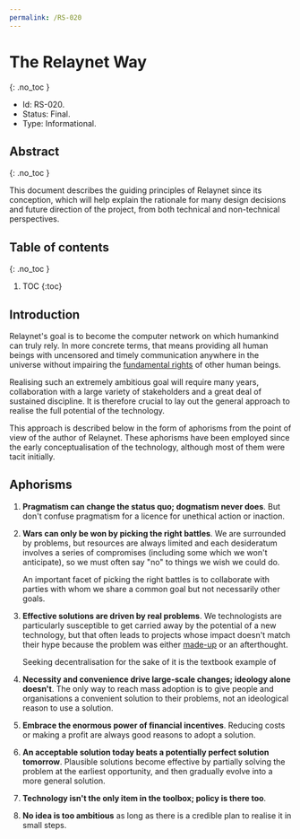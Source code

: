 ```yaml
---
permalink: /RS-020
---
```

# The Relaynet Way
{: .no_toc }

- Id: RS-020.
- Status: Final.
- Type: Informational.

## Abstract
{: .no_toc }

This document describes the guiding principles of Relaynet since its conception, which will help explain the rationale for many design decisions and future direction of the project, from both technical and non-technical perspectives.

## Table of contents
{: .no_toc }

1. TOC
{:toc}

## Introduction

Relaynet's goal is to become the computer network on which humankind can truly rely. In more concrete terms, that means providing all human beings with uncensored and timely communication anywhere in the universe without impairing the [fundamental rights](https://www.un.org/en/universal-declaration-human-rights/) of other human beings.

Realising such an extremely ambitious goal will require many years, collaboration with a large variety of stakeholders and a great deal of sustained discipline. It is therefore crucial to lay out the general approach to realise the full potential of the technology.

This approach is described below in the form of aphorisms from the point of view of the author of Relaynet. These aphorisms have been employed since the early conceptualisation of the technology, although most of them were tacit initially.

## Aphorisms

1. **Pragmatism can change the status quo; dogmatism never does**. But don't confuse pragmatism for a licence for unethical action or inaction.
1. **Wars can only be won by picking the right battles**. We are surrounded by problems, but resources are always limited and each desideratum involves a series of compromises (including some which we won't anticipate), so we must often say "no" to things we wish we could do.

   An important facet of picking the right battles is to collaborate with parties with whom we share a common goal but not necessarily other goals.
1. **Effective solutions are driven by real problems**. We technologists are particularly susceptible to get carried away by the potential of a new technology, but that often leads to projects whose impact doesn't match their hype because the problem was either [made-up](http://www.paulgraham.com/startupideas.html) or an afterthought.

   Seeking decentralisation for the sake of it is the textbook example of 
1. **Necessity and convenience drive large-scale changes; ideology alone doesn't**. The only way to reach mass adoption is to give people and organisations a convenient solution to their problems, not an ideological reason to use a solution.
1. **Embrace the enormous power of financial incentives**. Reducing costs or making a profit are always good reasons to adopt a solution.
1. **An acceptable solution today beats a potentially perfect solution tomorrow**. Plausible solutions become effective by partially solving the problem at the earliest opportunity, and then gradually evolve into a more general solution.
1. **Technology isn't the only item in the toolbox; policy is there too**.
1. **No idea is too ambitious** as long as there is a credible plan to realise it in small steps.
